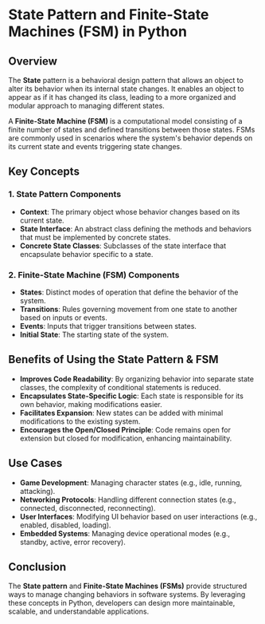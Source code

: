 # State Pattern and Finite-State Machines (FSM) in Python

## Overview
The **State** pattern is a behavioral design pattern that allows an object to alter its behavior when its internal state changes. It enables an object to appear as if it has changed its class, leading to a more organized and modular approach to managing different states.

A **Finite-State Machine (FSM)** is a computational model consisting of a finite number of states and defined transitions between those states. FSMs are commonly used in scenarios where the system's behavior depends on its current state and events triggering state changes.

## Key Concepts
### 1. **State Pattern Components**
- **Context**: The primary object whose behavior changes based on its current state.
- **State Interface**: An abstract class defining the methods and behaviors that must be implemented by concrete states.
- **Concrete State Classes**: Subclasses of the state interface that encapsulate behavior specific to a state.

### 2. **Finite-State Machine (FSM) Components**
- **States**: Distinct modes of operation that define the behavior of the system.
- **Transitions**: Rules governing movement from one state to another based on inputs or events.
- **Events**: Inputs that trigger transitions between states.
- **Initial State**: The starting state of the system.

## Benefits of Using the State Pattern & FSM
- **Improves Code Readability**: By organizing behavior into separate state classes, the complexity of conditional statements is reduced.
- **Encapsulates State-Specific Logic**: Each state is responsible for its own behavior, making modifications easier.
- **Facilitates Expansion**: New states can be added with minimal modifications to the existing system.
- **Encourages the Open/Closed Principle**: Code remains open for extension but closed for modification, enhancing maintainability.

## Use Cases
- **Game Development**: Managing character states (e.g., idle, running, attacking).
- **Networking Protocols**: Handling different connection states (e.g., connected, disconnected, reconnecting).
- **User Interfaces**: Modifying UI behavior based on user interactions (e.g., enabled, disabled, loading).
- **Embedded Systems**: Managing device operational modes (e.g., standby, active, error recovery).

## Conclusion
The **State pattern** and **Finite-State Machines (FSMs)** provide structured ways to manage changing behaviors in software systems. By leveraging these concepts in Python, developers can design more maintainable, scalable, and understandable applications.

